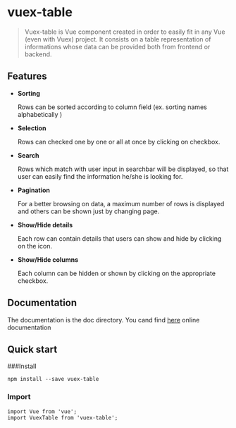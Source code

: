 # vuex-table

> Vuex-table is Vue component created in order to easily fit in any Vue (even with Vuex) project.
> It consists on a table representation of informations whose data can be provided both from frontend or backend.

## Features

- **Sorting**
    
   Rows can be sorted according to column field (ex. sorting names alphabetically )
- **Selection**
    
    Rows can checked one by one or all at once by clicking on checkbox.
  
- **Search**
    
    Rows which match with user input in searchbar will be displayed, so that user can easily find the information he/she is looking for.
- **Pagination**

    For a better browsing on data, a maximum number of rows is displayed and others can be shown just by changing page.
- **Show/Hide details**

    Each row can contain details that users can show and hide by clicking on the icon.
- **Show/Hide columns** 

    Each column can be hidden or shown by clicking on the appropriate checkbox.
    
## Documentation

The documentation is the doc directory.
You cand find [here]() online documentation

## Quick start


###Install

```
npm install --save vuex-table
```

### Import

```
import Vue from 'vue';
import VuexTable from 'vuex-table';
```





